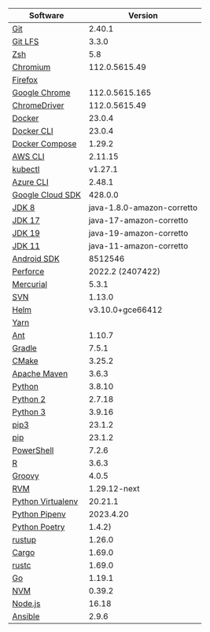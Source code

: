 [//]: # (title: Preinstalled Software on TeamCity Cloud Ubuntu Agents)
[//]: # (auxiliary-id: Preinstalled Software on TeamCity Cloud Ubuntu Agents)

<chunk id="ubuntu-jb-agents">

|Software|Version|
|---|---|
|[Git](https://git-scm.com/)|2.40.1|
|[Git LFS](https://git-lfs.github.com/)|3.3.0|
|[Zsh](https://www.zsh.org/)|5.8|
|[Chromium](https://www.chromium.org/)|112.0.5615.49|
|[Firefox](https://www.mozilla.org/en-US/firefox/)||
|[Google Chrome](https://www.google.com/chrome/)|112.0.5615.165|
|[ChromeDriver](https://chromedriver.chromium.org/)|112.0.5615.49|
|[Docker](https://www.docker.com/)|23.0.4|
|[Docker CLI](https://docs.docker.com/engine/reference/commandline/cli/)|23.0.4|
|[Docker Compose](https://docs.docker.com/compose/)|1.29.2|
|[AWS CLI](https://aws.amazon.com/cli/)|2.11.15|
|[kubectl](https://kubernetes.io/docs/tasks/tools/#kubectl)|v1.27.1|
|[Azure CLI](https://docs.microsoft.com/en-us/cli/azure/)|2.48.1|
|[Google Cloud SDK](https://cloud.google.com/sdk)|428.0.0|
|[JDK 8](https://docs.aws.amazon.com/corretto/latest/corretto-8-ug/downloads-list.html)|java-1.8.0-amazon-corretto|
|[JDK 17](https://docs.aws.amazon.com/corretto/latest/corretto-17-ug/downloads-list.html)|java-17-amazon-corretto|
|[JDK 19](https://docs.aws.amazon.com/corretto/latest/corretto-19-ug/downloads-list.html)|java-19-amazon-corretto|
|[JDK 11](https://docs.aws.amazon.com/corretto/latest/corretto-11-ug/downloads-list.html)|java-11-amazon-corretto|
|[Android SDK](https://developer.android.com/studio/command-line)|8512546|
|[Perforce](https://www.perforce.com/)|2022.2 (2407422)|
|[Mercurial](https://www.mercurial-scm.org/)|5.3.1|
|[SVN](https://subversion.apache.org/)|1.13.0|
|[Helm](https://helm.sh/)|v3.10.0+gce66412|
|[Yarn](https://yarnpkg.com/)||
|[Ant](https://ant.apache.org/)|1.10.7|
|[Gradle](https://gradle.org/)|7.5.1|
|[CMake](https://cmake.org/)|3.25.2|
|[Apache Maven](https://maven.apache.org/)|3.6.3|
|[Python](https://www.python.org/)|3.8.10|
|[Python 2](https://www.python.org/downloads/)|2.7.18|
|[Python 3](https://www.python.org/downloads/)|3.9.16|
|[pip3](https://pip.pypa.io/en/stable/)|23.1.2|
|[pip](https://pip.pypa.io/en/stable/)|23.1.2|
|[PowerShell](https://docs.microsoft.com/en-us/powershell/)|7.2.6|
|[R](https://www.r-project.org/)|3.6.3|
|[Groovy](https://groovy-lang.org/)|4.0.5|
|[RVM](https://rvm.io/)|1.29.12-next|
|[Python Virtualenv](https://virtualenv.pypa.io/en/latest/)|20.21.1|
|[Python Pipenv](https://pipenv.pypa.io/en/latest/)|2023.4.20|
|[Python Poetry](https://python-poetry.org/)|1.4.2)|
|[rustup](https://rustup.rs/)|1.26.0|
|[Cargo](https://doc.rust-lang.org/cargo/)|1.69.0|
|[rustc](https://doc.rust-lang.org/rustc/what-is-rustc.html)|1.69.0|
|[Go](https://golang.org/)|1.19.1|
|[NVM](https://github.com/nvm-sh/nvm)|0.39.2|
|[Node.js](https://nodejs.org/en/)|16.18|
|[Ansible](https://www.ansible.com/)|2.9.6|

</chunk> 
